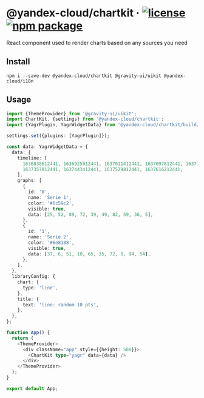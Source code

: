 # @yandex-cloud/chartkit &middot; [![license](https://img.shields.io/badge/license-MIT-brightgreen.svg)](LICENSE) [![npm package](https://img.shields.io/npm/v/@yandex-cloud/chartkit)](https://www.npmjs.com/package/@yandex-cloud/chartkit)

React component used to render charts based on any sources you need

## Install

```shell
npm i --save-dev @yandex-cloud/chartkit @gravity-ui/uikit @yandex-cloud/i18n
```

## Usage

```typescript
import {ThemeProvider} from '@gravity-ui/uikit';
import ChartKit, {settings} from '@yandex-cloud/chartkit';
import {YagrPlugin, YagrWidgetData} from '@yandex-cloud/chartkit/build/plugins';

settings.set({plugins: [YagrPlugin]});

const data: YagrWidgetData = {
  data: {
    timeline: [
      1636838612441, 1636925012441, 1637011412441, 1637097812441, 1637184212441, 1637270612441,
      1637357012441, 1637443412441, 1637529812441, 1637616212441,
    ],
    graphs: [
      {
        id: '0',
        name: 'Serie 1',
        color: '#6c59c2',
        visible: true,
        data: [25, 52, 89, 72, 39, 49, 82, 59, 36, 5],
      },
      {
        id: '1',
        name: 'Serie 2',
        color: '#6e8188',
        visible: true,
        data: [37, 6, 51, 10, 65, 35, 72, 0, 94, 54],
      },
    ],
  },
  libraryConfig: {
    chart: {
      type: 'line',
    },
    title: {
      text: 'line: random 10 pts',
    },
  },
};

function App() {
  return (
    <ThemeProvider>
      <div className="app" style={{height: 500}}>
        <ChartKit type="yagr" data={data} />
      </div>
    </ThemeProvider>
  );
}

export default App;
```
